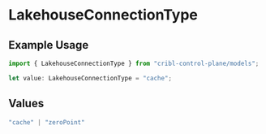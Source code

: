 # LakehouseConnectionType

## Example Usage

```typescript
import { LakehouseConnectionType } from "cribl-control-plane/models";

let value: LakehouseConnectionType = "cache";
```

## Values

```typescript
"cache" | "zeroPoint"
```